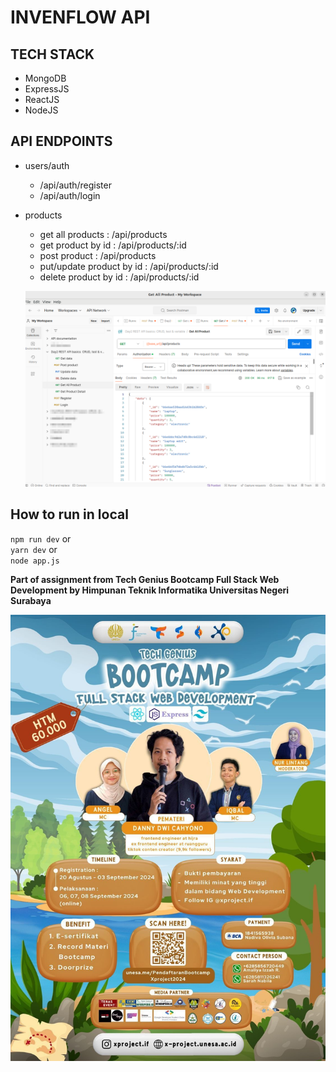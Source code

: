 # INVENFLOW API

## TECH STACK

- MongoDB
- ExpressJS
- ReactJS
- NodeJS

## API ENDPOINTS

- users/auth

  - /api/auth/register
  - /api/auth/login

- products

  - get all products : /api/products
  - get product by id : /api/products/:id
  - post product : /api/products
  - put/update product by id : /api/products/:id
  - delete product by id : /api/products/:id

  ![Api endpoints](/src/assets/docs/postman.png)

## How to run in local

`npm run dev` or  
`yarn dev` or  
`node app.js`

**Part of assignment from Tech Genius Bootcamp Full Stack Web Development by Himpunan Teknik Informatika Universitas Negeri Surabaya**

![image](/src/assets/docs/xproject-bootcamp.jpeg)

